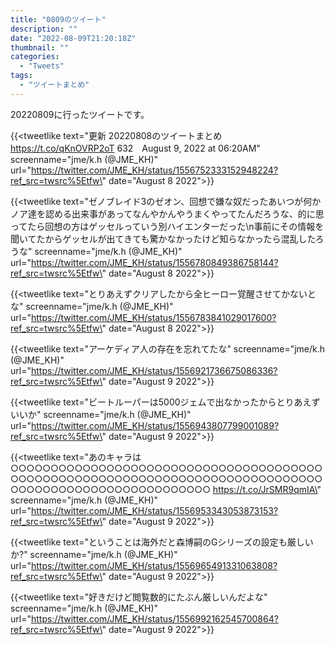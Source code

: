 ```yaml
---
title: "0809のツイート"
description: ""
date: "2022-08-09T21:20:18Z"
thumbnail: ""
categories:
  - "Tweets"
tags:
  - "ツイートまとめ"
---
```

20220809に行ったツイートです。
<!--more-->
{{<tweetlike text=\"更新 20220808のツイートまとめ https://t.co/qKnOVRP2oT 632　August 9, 2022 at 06:20AM\" screenname=\"jme/k.h (@JME_KH)\" url=\"https://twitter.com/JME_KH/status/1556752333152948224?ref_src=twsrc%5Etfw\" date=\"August 8 2022\">}}

{{<tweetlike text=\"ゼノブレイド3のゼオン、回想で嫌な奴だったあいつが何かノア達を認める出来事があってなんやかんやうまくやってたんだろうな、的に思ってたら回想の方はゲッセルっていう別ハイエンターだった\n事前にその情報を聞いてたからゲッセルが出てきても驚かなかったけど知らなかったら混乱したろうな\" screenname=\"jme/k.h (@JME_KH)\" url=\"https://twitter.com/JME_KH/status/1556780849386758144?ref_src=twsrc%5Etfw\" date=\"August 8 2022\">}}

{{<tweetlike text=\"とりあえずクリアしたから全ヒーロー覚醒させてかないとな\" screenname=\"jme/k.h (@JME_KH)\" url=\"https://twitter.com/JME_KH/status/1556783841029017600?ref_src=twsrc%5Etfw\" date=\"August 8 2022\">}}

{{<tweetlike text=\"アーケディア人の存在を忘れてたな\" screenname=\"jme/k.h (@JME_KH)\" url=\"https://twitter.com/JME_KH/status/1556921736675086336?ref_src=twsrc%5Etfw\" date=\"August 9 2022\">}}

{{<tweetlike text=\"ビートルーパーは5000ジェムで出なかったからとりあえずいいか\" screenname=\"jme/k.h (@JME_KH)\" url=\"https://twitter.com/JME_KH/status/1556943807799001089?ref_src=twsrc%5Etfw\" date=\"August 9 2022\">}}

{{<tweetlike text=\"あのキャラは○○○○○○○○○○○○○○○○○○○○○○○○○○○○○○○○○○○○○○○○○○○○○○○○○○○○○○○○○○○○○○○○○○○○○○○○○○○○○○○○○○○○○○○○○○○○○○○○○○○○○○○ https://t.co/JrSMR9qmIA\" screenname=\"jme/k.h (@JME_KH)\" url=\"https://twitter.com/JME_KH/status/1556953343053873153?ref_src=twsrc%5Etfw\" date=\"August 9 2022\">}}

{{<tweetlike text=\"ということは海外だと森博嗣のGシリーズの設定も厳しいか?\" screenname=\"jme/k.h (@JME_KH)\" url=\"https://twitter.com/JME_KH/status/1556965491331063808?ref_src=twsrc%5Etfw\" date=\"August 9 2022\">}}

{{<tweetlike text=\"好きだけど閲覧数的にたぶん厳しいんだよな\" screenname=\"jme/k.h (@JME_KH)\" url=\"https://twitter.com/JME_KH/status/1556992162545700864?ref_src=twsrc%5Etfw\" date=\"August 9 2022\">}}

